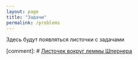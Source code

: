 ```yaml
---
layout: page
title: "Задачи"
permalink: /problems
---
```


Здесь будут появляться листочки с задачами

[comment]: # [Листочек вокруг леммы Шпернера]({{site.baseurl}}/problems/sperner_1.pdf)